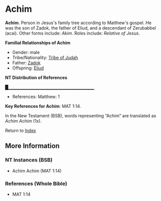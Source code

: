# Achim
**Achim**. 
Person in Jesus's family tree according to Matthew's gospel. He was the son of Zadok, the father of Eliud, and a descendant of Zerubabbel (acai). 
Other forms include: 
*Akim*. 
Roles include: 
_Relative of Jesus_. 




**Familial Relationships of Achim**


* Gender: male
* Tribe/Nationality: [Tribe of Judah](../../../groups/md/acai/Judah.md)
* Father: [Zadok](Zadok.md)
* Offspring: [Eliud](Eliud.md)


**NT Distribution of References**

█▁▁▁▁▁▁▁▁▁▁▁▁▁▁▁▁▁▁▁▁▁▁▁▁▁▁
* References: Matthew: 1



**Key References for Achim**: 
MAT 1:14. 




In the New Testament (BSB), words representing “Achim” are translated as 
*Achim Achim* (1x). 


Return to [Index](00-Index.md)

## More Information

### NT Instances (BSB)

* Achim Achim (MAT 1:14)



### References (Whole Bible)

* MAT 1:14




